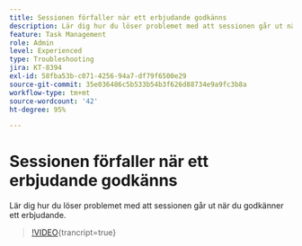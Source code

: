 ```yaml
---
title: Sessionen förfaller när ett erbjudande godkänns
description: Lär dig hur du löser problemet med att sessionen går ut när du godkänner ett erbjudande.
feature: Task Management
role: Admin
level: Experienced
type: Troubleshooting
jira: KT-8394
exl-id: 58fba53b-c071-4256-94a7-df79f6500e29
source-git-commit: 35e036486c5b533b54b3f626d88734e9a9fc3b8a
workflow-type: tm+mt
source-wordcount: '42'
ht-degree: 95%

---
```


# Sessionen förfaller när ett erbjudande godkänns

Lär dig hur du löser problemet med att sessionen går ut när du godkänner ett erbjudande.

>[!VIDEO](https://video.tv.adobe.com/v/335898?quality=12&learn=on){trancript=true}
